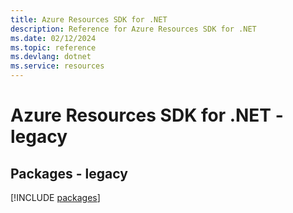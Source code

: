 ```yaml
---
title: Azure Resources SDK for .NET
description: Reference for Azure Resources SDK for .NET
ms.date: 02/12/2024
ms.topic: reference
ms.devlang: dotnet
ms.service: resources
---
```

# Azure Resources SDK for .NET - legacy
## Packages - legacy
[!INCLUDE [packages](resources-index.md)]